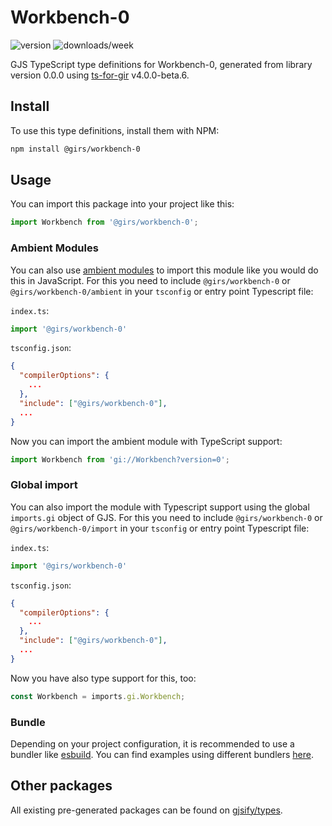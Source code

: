 
# Workbench-0

![version](https://img.shields.io/npm/v/@girs/workbench-0)
![downloads/week](https://img.shields.io/npm/dw/@girs/workbench-0)


GJS TypeScript type definitions for Workbench-0, generated from library version 0.0.0 using [ts-for-gir](https://github.com/gjsify/ts-for-gir) v4.0.0-beta.6.


## Install

To use this type definitions, install them with NPM:
```bash
npm install @girs/workbench-0
```

## Usage

You can import this package into your project like this:
```ts
import Workbench from '@girs/workbench-0';
```

### Ambient Modules

You can also use [ambient modules](https://github.com/gjsify/ts-for-gir/tree/main/packages/cli#ambient-modules) to import this module like you would do this in JavaScript.
For this you need to include `@girs/workbench-0` or `@girs/workbench-0/ambient` in your `tsconfig` or entry point Typescript file:

`index.ts`:
```ts
import '@girs/workbench-0'
```

`tsconfig.json`:
```json
{
  "compilerOptions": {
    ...
  },
  "include": ["@girs/workbench-0"],
  ...
}
```

Now you can import the ambient module with TypeScript support: 

```ts
import Workbench from 'gi://Workbench?version=0';
```

### Global import

You can also import the module with Typescript support using the global `imports.gi` object of GJS.
For this you need to include `@girs/workbench-0` or `@girs/workbench-0/import` in your `tsconfig` or entry point Typescript file:

`index.ts`:
```ts
import '@girs/workbench-0'
```

`tsconfig.json`:
```json
{
  "compilerOptions": {
    ...
  },
  "include": ["@girs/workbench-0"],
  ...
}
```

Now you have also type support for this, too:

```ts
const Workbench = imports.gi.Workbench;
```

### Bundle

Depending on your project configuration, it is recommended to use a bundler like [esbuild](https://esbuild.github.io/). You can find examples using different bundlers [here](https://github.com/gjsify/ts-for-gir/tree/main/examples).

## Other packages

All existing pre-generated packages can be found on [gjsify/types](https://github.com/gjsify/types).

